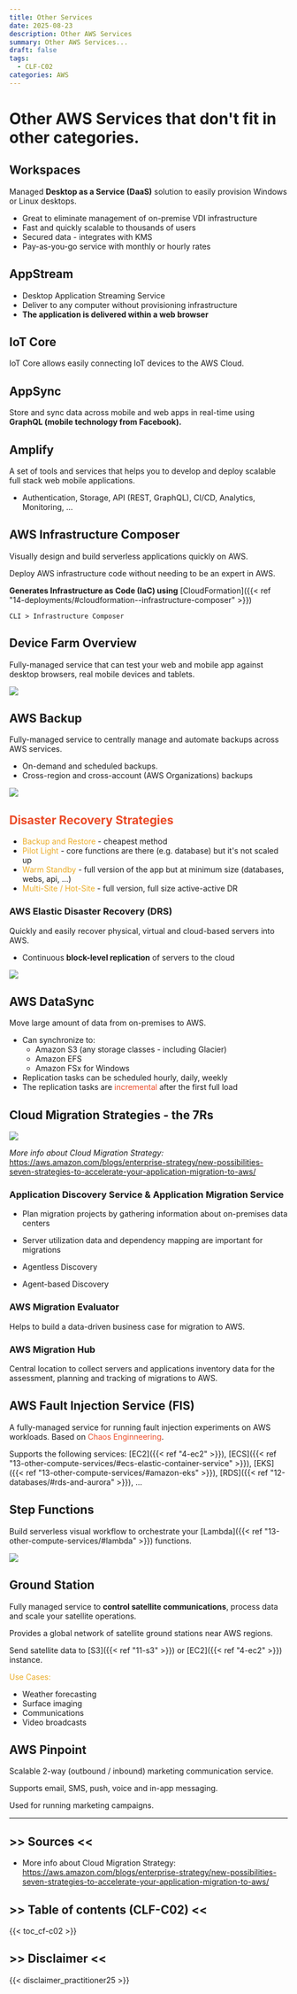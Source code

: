 ```yaml
---
title: Other Services
date: 2025-08-23
description: Other AWS Services
summary: Other AWS Services...
draft: false
tags:
  - CLF-C02
categories: AWS
---
```

# Other AWS Services that don't fit in other categories.

## Workspaces

Managed **Desktop as a Service (DaaS)** solution to easily provision Windows or Linux desktops.

- Great to eliminate management of on-premise VDI infrastructure
- Fast and quickly scalable to thousands of users
- Secured data - integrates with KMS
- Pay-as-you-go service with monthly or hourly rates
## AppStream

- Desktop Application Streaming Service
- Deliver to any computer without provisioning infrastructure
- **The application is delivered within a web browser**
## IoT Core

IoT Core allows easily connecting IoT devices to the AWS Cloud.
## AppSync

Store and sync data across mobile and web apps in real-time using **GraphQL (mobile technology from Facebook).**
## Amplify

A set of tools and services that helps you to develop and deploy scalable full stack web mobile applications.

- Authentication, Storage, API (REST, GraphQL), CI/CD, Analytics, Monitoring, ...
## AWS Infrastructure Composer

Visually design and build serverless applications quickly on AWS.

Deploy AWS infrastructure code without needing to be an expert in AWS.

**Generates Infrastructure as Code (IaC) using** [CloudFormation]({{< ref "14-deployments/#cloudformation--infrastructure-composer" >}})

```AWSConsole
CLI > Infrastructure Composer
```
## Device Farm Overview

Fully-managed service that can test your web and mobile app against desktop browsers, real mobile devices and tablets.

![](./assets/AWS_Device_Farm.png)
## AWS Backup

Fully-managed service to centrally manage and automate backups across AWS services.

- On-demand and scheduled backups.
- Cross-region and cross-account (AWS Organizations) backups

![](./assets/AWS_Backup.png)
## <font color=#EB4925>Disaster Recovery Strategies</font>

- <font color=#EBAC25>Backup and Restore</font> - cheapest method
- <font color=#EBAC25>Pilot Light</font> - core functions are there (e.g. database) but it's not scaled up
- <font color=#EBAC25>Warm Standby</font> - full version of the app but at minimum size (databases, webs, api, ...)
- <font color=#EBAC25>Multi-Site / Hot-Site</font> - full version, full size active-active DR
### AWS Elastic Disaster Recovery (DRS)

Quickly and easily recover physical, virtual and cloud-based servers into AWS.

- Continuous **block-level replication** of servers to the cloud

![](./assets/AWS_DRS.png)
## AWS DataSync

Move large amount of data from on-premises to AWS.

- Can synchronize to: 
	- Amazon S3 (any storage classes - including Glacier)
	- Amazon EFS
	- Amazon FSx for Windows
- Replication tasks can be scheduled hourly, daily, weekly
- The replication tasks are <font color=#EB4925>incremental</font> after the first full load
## Cloud Migration Strategies - the 7Rs

![](./assets/AWS_Cloud_Migration_Strategy.png)

_More info about Cloud Migration Strategy:_ https://aws.amazon.com/blogs/enterprise-strategy/new-possibilities-seven-strategies-to-accelerate-your-application-migration-to-aws/
### Application Discovery Service & Application Migration Service

- Plan migration projects by gathering information about on-premises data centers
- Server utilization data and dependency mapping are important for migrations

- Agentless Discovery
- Agent-based Discovery
### AWS Migration Evaluator

Helps to build a data-driven business case for migration to AWS.
### AWS Migration Hub

Central location to collect servers and applications inventory data for the assessment, planning and tracking of migrations to AWS.
## AWS Fault Injection Service (FIS)

A fully-managed service for running fault injection experiments on AWS workloads. Based on <font color=#EB4925>Chaos Enginneering</font>.

Supports the following services: [EC2]({{< ref "4-ec2" >}}), [ECS]({{< ref "13-other-compute-services/#ecs-elastic-container-service" >}}), [EKS]({{< ref "13-other-compute-services/#amazon-eks" >}}), [RDS]({{< ref "12-databases/#rds-and-aurora" >}}), ...
## Step Functions

Build serverless visual workflow to orchestrate your [Lambda]({{< ref "13-other-compute-services/#lambda" >}}) functions.

![](./assets/AWS_Step_Functions.png)
## Ground Station

Fully managed service to **control satellite communications**, process data and scale your satellite operations.

Provides a global network of satellite ground stations near AWS regions.

Send satellite data to [S3]({{< ref "11-s3" >}}) or [EC2]({{< ref "4-ec2" >}}) instance.

<font color=#EBAC25>Use Cases:</font>
- Weather forecasting
- Surface imaging
- Communications
- Video broadcasts
## AWS Pinpoint

Scalable 2-way (outbound / inbound) marketing communication service.

Supports email, SMS, push, voice and in-app messaging.

Used for running marketing campaigns.

---
## >> Sources <<

- More info about Cloud Migration Strategy: https://aws.amazon.com/blogs/enterprise-strategy/new-possibilities-seven-strategies-to-accelerate-your-application-migration-to-aws/

## >> Table of contents (CLF-C02) <<

{{< toc_cf-c02 >}}
## >> Disclaimer <<

{{< disclaimer_practitioner25 >}}
